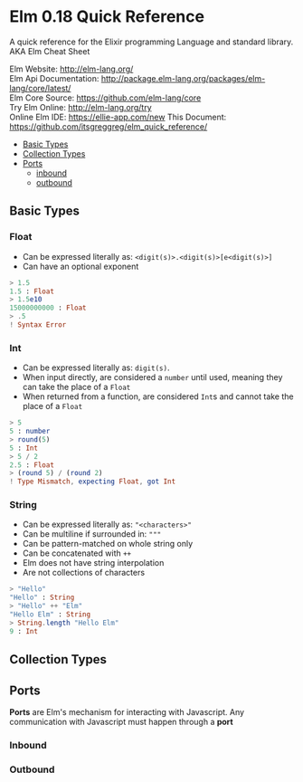 # Elm 0.18 Quick Reference
A quick reference for the Elixir programming Language and standard library.<br>
AKA Elm Cheat Sheet

Elm Website: http://elm-lang.org/<br>
Elm Api Documentation: http://package.elm-lang.org/packages/elm-lang/core/latest/<br>
Elm Core Source: https://github.com/elm-lang/core<br>
Try Elm Online: http://elm-lang.org/try<br>
Online Elm IDE: https://ellie-app.com/new
This Document: https://github.com/itsgreggreg/elm_quick_reference/<br>

- [Basic Types](#basic_types)
- [Collection Types](#collection_types)
- [Ports](#ports)
  - [inbound](#inbound)
  - [outbound](#outbound)

## Basic Types
### Float
 - Can be expressed literally as: `<digit(s)>.<digit(s)>[e<digit(s)>]`
 - Can have an optional exponent
```elm
> 1.5
1.5 : Float
> 1.5e10
15000000000 : Float
> .5
! Syntax Error
```

### Int
 - Can be expressed literally as: `digit(s)`.
 - When input directly, are considered a `number` until used, meaning they can take the place of a `Float`
 - When returned from a function, are considered `Int`s and cannot take the place of a `Float`
```elm
> 5
5 : number
> round(5)
5 : Int
> 5 / 2
2.5 : Float
> (round 5) / (round 2)
! Type Mismatch, expecting Float, got Int
```

### String
 - Can be expressed literally as: `"<characters>"`
 - Can be multiline if surrounded in: `"""`
 - Can be pattern-matched on whole string only
 - Can be concatenated with `++`
 - Elm does not have string interpolation
 - Are not collections of characters
```elm
> "Hello"
"Hello" : String
> "Hello" ++ "Elm"
"Hello Elm" : String
> String.length "Hello Elm"
9 : Int
```

## Collection Types


## Ports
__Ports__ are Elm's mechanism for interacting with Javascript. Any communication with Javascript must happen through a __port__
### Inbound

### Outbound
